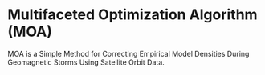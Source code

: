 # Multifaceted Optimization Algorithm (MOA)
MOA is a Simple Method for Correcting Empirical Model Densities During Geomagnetic Storms Using Satellite Orbit Data.
